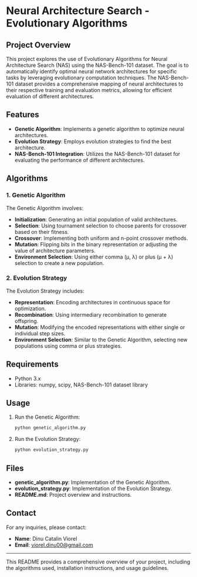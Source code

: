 # Neural Architecture Search - Evolutionary Algorithms

## Project Overview

This project explores the use of Evolutionary Algorithms for Neural Architecture Search (NAS) using the NAS-Bench-101 dataset. The goal is to automatically identify optimal neural network architectures for specific tasks by leveraging evolutionary computation techniques. The NAS-Bench-101 dataset provides a comprehensive mapping of neural architectures to their respective training and evaluation metrics, allowing for efficient evaluation of different architectures.

## Features

- **Genetic Algorithm**: Implements a genetic algorithm to optimize neural architectures.
- **Evolution Strategy**: Employs evolution strategies to find the best architecture.
- **NAS-Bench-101 Integration**: Utilizes the NAS-Bench-101 dataset for evaluating the performance of different architectures.

## Algorithms

### 1. Genetic Algorithm
The Genetic Algorithm involves:
- **Initialization**: Generating an initial population of valid architectures.
- **Selection**: Using tournament selection to choose parents for crossover based on their fitness.
- **Crossover**: Implementing both uniform and n-point crossover methods.
- **Mutation**: Flipping bits in the binary representation or adjusting the value of architecture parameters.
- **Environment Selection**: Using either comma (µ, λ) or plus (µ + λ) selection to create a new population.

### 2. Evolution Strategy
The Evolution Strategy includes:
- **Representation**: Encoding architectures in continuous space for optimization.
- **Recombination**: Using intermediary recombination to generate offspring.
- **Mutation**: Modifying the encoded representations with either single or individual step sizes.
- **Environment Selection**: Similar to the Genetic Algorithm, selecting new populations using comma or plus strategies.

## Requirements

- Python 3.x
- Libraries: numpy, scipy, NAS-Bench-101 dataset library

## Usage

1. Run the Genetic Algorithm:
   ```bash
   python genetic_algorithm.py
   ```
2. Run the Evolution Strategy:
   ```bash
   python evolution_strategy.py
   ```

## Files

- **genetic_algorithm.py**: Implementation of the Genetic Algorithm.
- **evolution_strategy.py**: Implementation of the Evolution Strategy.
- **README.md**: Project overview and instructions.

## Contact

For any inquiries, please contact:
- **Name**: Dinu Catalin Viorel
- **Email**: viorel.dinu00@gmail.com

---

This README provides a comprehensive overview of your project, including the algorithms used, installation instructions, and usage guidelines.